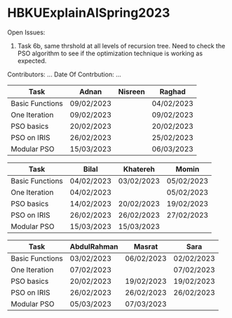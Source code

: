 # HBKUExplainAISpring2023

Open Issues:

1. Task 6b, same thrshold at all levels of recursion tree. Need to check the PSO algorithm to see if the optimization technique is working as expected.

Contributors: ...
Date Of Contrbution: ...




| Task            | Adnan      | Nisreen | Raghad     |
| --------------- | ---------- | ------- | ---------- |
| Basic Functions | 09/02/2023 |         | 04/02/2023 |
| One Iteration   | 09/02/2023 |         | 09/02/2023 |
| PSO basics      | 20/02/2023 |         | 20/02/2023 |
| PSO on IRIS     | 26/02/2023 |         | 25/02/2023 |
| Modular PSO     | 15/03/2023 |         | 06/03/2023 |





| Task            | Bilal      | Khatereh  | Momin      |
| --------------- | ---------- | --------- | ---------- |
| Basic Functions | 04/02/2023 | 03/02/2023| 05/02/2023 |
| One Iteration   | 04/02/2023 |           | 05/02/2023 |
| PSO basics      | 14/02/2023 | 20/02/2023| 19/02/2023 |
| PSO on IRIS     | 26/02/2023 | 26/02/2023| 27/02/2023 |
| Modular PSO     | 15/03/2023 | 15/03/2023|            |



| Task            | AbdulRahman | Masrat     | Sara       |
| --------------- | ----------- | ---------- | ---------- |
| Basic Functions | 03/02/2023  | 06/02/2023 | 02/02/2023 |
| One Iteration   | 07/02/2023  |            | 07/02/2023 |
| PSO basics      | 20/02/2023  | 19/02/2023 | 19/02/2023 |
| PSO on IRIS     | 26/02/2023  | 26/02/2023 | 26/02/2023 |
| Modular PSO     | 05/03/2023  | 07/03/2023 |            |



